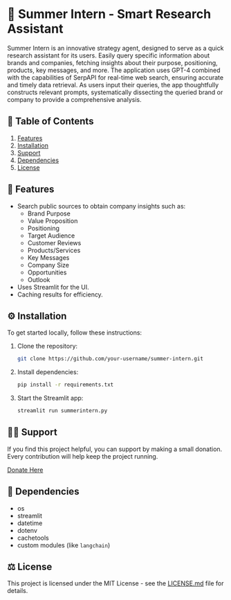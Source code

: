 # 📝 Summer Intern - Smart Research Assistant

Summer Intern is an innovative strategy agent, designed to serve as a quick research assistant for its users. Easily query specific information about brands and companies, fetching insights about their purpose, positioning, products, key messages, and more. The application uses GPT-4 combined with the capabilities of SerpAPI for real-time web search, ensuring accurate and timely data retrieval. As users input their queries, the app thoughtfully constructs relevant prompts, systematically dissecting the queried brand or company to provide a comprehensive analysis. 

## 📖 Table of Contents
1. [Features](#features)
2. [Installation](#installation)
3. [Support](#support)
4. [Dependencies](#dependencies)
5. [License](#license)

## 🚨 Features
- Search public sources to obtain company insights such as:
  - Brand Purpose
  - Value Proposition
  - Positioning
  - Target Audience
  - Customer Reviews
  - Products/Services
  - Key Messages
  - Company Size
  - Opportunities
  - Outlook
- Uses Streamlit for the UI.
- Caching results for efficiency.

## ⚙️ Installation

To get started locally, follow these instructions:
1. Clone the repository:
    ```bash
    git clone https://github.com/your-username/summer-intern.git
    ```

2. Install dependencies:
    ```bash
    pip install -r requirements.txt
    ```

3. Start the Streamlit app:
    ```bash
    streamlit run summerintern.py
    ```

## 🙌🏽 Support

If you find this project helpful, you can support by making a small donation. Every contribution will help keep the project running.

[Donate Here](https://buy.stripe.com/3cs02ge1AbbQ3h67sA)

## 🐐 Dependencies
- os
- streamlit
- datetime
- dotenv
- cachetools
- custom modules (like `langchain`)

## ⚖️ License

This project is licensed under the MIT License - see the [LICENSE.md](LICENSE.md) file for details.